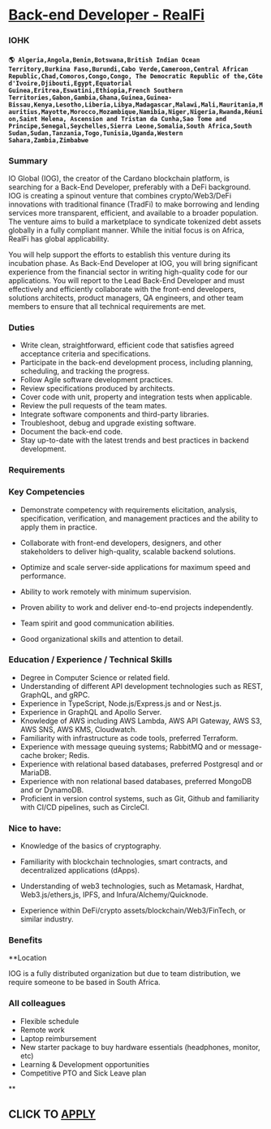 # [Back-end Developer - RealFi](https://www.remotewlb.com/apply/back-end-developer-realfi)  
### IOHK  
#### `🌎 Algeria,Angola,Benin,Botswana,British Indian Ocean Territory,Burkina Faso,Burundi,Cabo Verde,Cameroon,Central African Republic,Chad,Comoros,Congo,Congo, The Democratic Republic of the,Côte d'Ivoire,Djibouti,Egypt,Equatorial Guinea,Eritrea,Eswatini,Ethiopia,French Southern Territories,Gabon,Gambia,Ghana,Guinea,Guinea-Bissau,Kenya,Lesotho,Liberia,Libya,Madagascar,Malawi,Mali,Mauritania,Mauritius,Mayotte,Morocco,Mozambique,Namibia,Niger,Nigeria,Rwanda,Réunion,Saint Helena, Ascension and Tristan da Cunha,Sao Tome and Principe,Senegal,Seychelles,Sierra Leone,Somalia,South Africa,South Sudan,Sudan,Tanzania,Togo,Tunisia,Uganda,Western Sahara,Zambia,Zimbabwe`  

### Summary

IO Global (IOG), the creator of the Cardano blockchain platform, is searching for a Back-End Developer, preferably with a DeFi background. IOG is creating a spinout venture that combines crypto/Web3/DeFi innovations with traditional finance (TradFi) to make borrowing and lending services more transparent, efficient, and available to a broader population. The venture aims to build a marketplace to syndicate tokenized debt assets globally in a fully compliant manner. While the initial focus is on Africa, RealFi has global applicability.

You will help support the efforts to establish this venture during its incubation phase. As Back-End Developer at IOG, you will bring significant experience from the financial sector in writing high-quality code for our applications. You will report to the Lead Back-End Developer and must effectively and efficiently collaborate with the front-end developers, solutions architects, product managers, QA engineers, and other team members to ensure that all technical requirements are met.

### Duties

  * Write clean, straightforward, efficient code that satisfies agreed acceptance criteria and specifications.
  * Participate in the back-end development process, including planning, scheduling, and tracking the progress.
  * Follow Agile software development practices.
  * Review specifications produced by architects.
  * Cover code with unit, property and integration tests when applicable.
  * Review the pull requests of the team mates.
  * Integrate software components and third-party libraries.
  * Troubleshoot, debug and upgrade existing software.
  * Document the back-end code.
  * Stay up-to-date with the latest trends and best practices in backend development.

### Requirements

### Key Competencies

  * Demonstrate competency with requirements elicitation, analysis, specification, verification, and management practices and the ability to apply them in practice.
  * Collaborate with front-end developers, designers, and other stakeholders to deliver high-quality, scalable backend solutions.
  * Optimize and scale server-side applications for maximum speed and performance.

  * Ability to work remotely with minimum supervision.
  * Proven ability to work and deliver end-to-end projects independently.
  * Team spirit and good communication abilities.
  * Good organizational skills and attention to detail.

### Education / Experience / Technical Skills

  * Degree in Computer Science or related field.
  * Understanding of different API development technologies such as REST, GraphQL, and gRPC.
  * Experience in TypeScript, Node.js/Express.js and or Nest.js.
  * Experience in GraphQL and Apollo Server.
  * Knowledge of AWS including AWS Lambda, AWS API Gateway, AWS S3, AWS SNS, AWS KMS, Cloudwatch.
  * Familiarity with infrastructure as code tools, preferred Terraform.
  * Experience with message queuing systems; RabbitMQ and or message-cache broker; Redis.
  * Experience with relational based databases, preferred Postgresql and or MariaDB.
  * Experience with non relational based databases, preferred MongoDB and or DynamoDB.
  * Proficient in version control systems, such as Git, Github and familiarity with CI/CD pipelines, such as CircleCI.

### Nice to have:

  * Knowledge of the basics of cryptography.

  * Familiarity with blockchain technologies, smart contracts, and decentralized applications (dApps).
  * Understanding of web3 technologies, such as Metamask, Hardhat, Web3.js/ethers,js, IPFS, and Infura/Alchemy/Quicknode.
  * Experience within DeFi/crypto assets/blockchain/Web3/FinTech, or similar industry.

### Benefits

 **Location

IOG is a fully distributed organization but due to team distribution, we require someone to be based in South Africa.

### All colleagues

  * Flexible schedule
  * Remote work
  * Laptop reimbursement
  * New starter package to buy hardware essentials (headphones, monitor, etc)
  * Learning & Development opportunities
  * Competitive PTO and Sick Leave plan

**

  
## CLICK TO [APPLY](https://www.remotewlb.com/apply/back-end-developer-realfi)


